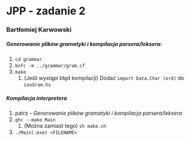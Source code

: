 # JPP - zadanie 2 #
### Bartłomiej Karwowski ###

##### Generowanie plików gramatyki i kompilacja parsera/leksera: #####
1. `cd grammar`
1. `bnfc -m ../grammar/gram.cf`
1. `make`
    1. (Jeśli wystąpi błąd kompilacji) Dodać `import Data.Char (ord)` do `LexGram.hs`

##### Kompilacja interpretera #####
1. patrz - _Generowanie plików gramatyki i kompilacja parsera/leksera_
1. `ghc --make Main`
    1. (Można zamiast tego) `sh make.sh`
1. `./Main(.exe) <FILENAME>`
